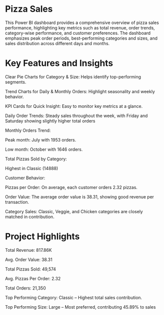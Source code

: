 # Pizza Sales

This Power BI dashboard provides a comprehensive overview of pizza sales performance, highlighting key metrics such as total revenue, order trends, category-wise performance, and customer preferences. The dashboard emphasizes peak order periods, best-performing categories and sizes, and sales distribution across different days and months.


# Key Features and Insights

Clear Pie Charts for Category & Size: Helps identify top-performing segments.

Trend Charts for Daily & Monthly Orders: Highlight seasonality and weekly behavior.

KPI Cards for Quick Insight: Easy to monitor key metrics at a glance.

Daily Order Trends: Steady sales throughout the week, with Friday and Saturday showing slightly higher total orders

Monthly Orders Trend:

Peak month: July with 1953 orders.

Low month: October with 1646 orders.

Total Pizzas Sold by Category:

Highest in Classic (14888)

Customer Behavior:

Pizzas per Order: On average, each customer orders 2.32 pizzas.

Order Value: The average order value is 38.31, showing good revenue per transaction.

Category Sales: Classic, Veggie, and Chicken categories are closely matched in contribution.

# Project Highlights

Total Revenue: 817.86K

Avg. Order Value: 38.31

Total Pizzas Sold: 49,574

Avg. Pizzas Per Order: 2.32

Total Orders: 21,350

Top Performing Category: Classic – Highest total sales contribution.

Top Performing Size: Large – Most preferred, contributing 45.89% to sales

